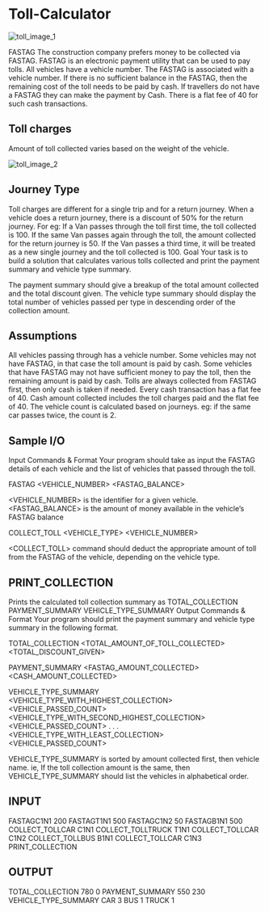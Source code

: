 # Toll-Calculator


![toll_image_1](https://user-images.githubusercontent.com/104290715/217474396-d634bcb2-14ae-4d37-b93b-1a5be75de13d.png)



FASTAG The construction company prefers money to be collected via FASTAG. FASTAG is an electronic payment utility that can be used to pay tolls. All vehicles have a vehicle number. The FASTAG is associated with a vehicle number. If there is no sufficient balance in the FASTAG, then the remaining cost of the toll needs to be paid by cash. If travellers do not have a FASTAG they can make the payment by Cash. There is a flat fee of 40 for such cash transactions.

## Toll charges
Amount of toll collected varies based on the weight of the vehicle.

![toll_image_2](https://user-images.githubusercontent.com/104290715/217474551-fe6dea57-81bd-451f-b05b-ae859a1fd37a.png)


## Journey Type
Toll charges are different for a single trip and for a return journey. When a vehicle does a return journey, there is a discount of 50% for the return journey. For eg: If a Van passes through the toll first time, the toll collected is 100. If the same Van passes again through the toll, the amount collected for the return journey is 50. If the Van passes a third time, it will be treated as a new single journey and the toll collected is 100. Goal Your task is to build a solution that calculates various tolls collected and print the payment summary and vehicle type summary.

The payment summary should give a breakup of the total amount collected and the total discount given. The vehicle type summary should display the total number of vehicles passed per type in descending order of the collection amount.

## Assumptions
All vehicles passing through has a vehicle number. Some vehicles may not have FASTAG, in that case the toll amount is paid by cash. Some vehicles that have FASTAG may not have sufficient money to pay the toll, then the remaining amount is paid by cash. Tolls are always collected from FASTAG first, then only cash is taken if needed. Every cash transaction has a flat fee of 40. Cash amount collected includes the toll charges paid and the flat fee of 40. The vehicle count is calculated based on journeys. eg: if the same car passes twice, the count is 2.

## Sample I/O
Input Commands & Format Your program should take as input the FASTAG details of each vehicle and the list of vehicles that passed through the toll.

FASTAG <VEHICLE_NUMBER> <FASTAG_BALANCE>

<VEHICLE_NUMBER> is the identifier for a given vehicle. <FASTAG_BALANCE> is the amount of money available in the vehicle’s FASTAG balance

COLLECT_TOLL <VEHICLE_TYPE> <VEHICLE_NUMBER>

<COLLECT_TOLL> command should deduct the appropriate amount of toll from the FASTAG of the vehicle, depending on the vehicle type.

## PRINT_COLLECTION

Prints the calculated toll collection summary as
TOTAL_COLLECTION PAYMENT_SUMMARY VEHICLE_TYPE_SUMMARY Output Commands & Format Your program should print the payment summary and vehicle type summary in the following format.

TOTAL_COLLECTION <TOTAL_AMOUNT_OF_TOLL_COLLECTED> <TOTAL_DISCOUNT_GIVEN>

PAYMENT_SUMMARY <FASTAG_AMOUNT_COLLECTED> <CASH_AMOUNT_COLLECTED>

VEHICLE_TYPE_SUMMARY <VEHICLE_TYPE_WITH_HIGHEST_COLLECTION> <VEHICLE_PASSED_COUNT> <VEHICLE_TYPE_WITH_SECOND_HIGHEST_COLLECTION> <VEHICLE_PASSED_COUNT> . . . <VEHICLE_TYPE_WITH_LEAST_COLLECTION> <VEHICLE_PASSED_COUNT>

VEHICLE_TYPE_SUMMARY is sorted by amount collected first, then vehicle name. ie, If the toll collection amount is the same, then VEHICLE_TYPE_SUMMARY should list the vehicles in alphabetical order.

## INPUT
FASTAGC1N1 200
FASTAGT1N1 500
FASTAGC1N2 50
FASTAGB1N1 500
COLLECT_TOLLCAR C1N1
COLLECT_TOLLTRUCK T1N1
COLLECT_TOLLCAR C1N2
COLLECT_TOLLBUS B1N1
COLLECT_TOLLCAR C1N3
PRINT_COLLECTION

## OUTPUT
TOTAL_COLLECTION 780 0
PAYMENT_SUMMARY 550 230
VEHICLE_TYPE_SUMMARY
CAR 3
BUS 1
TRUCK 1
